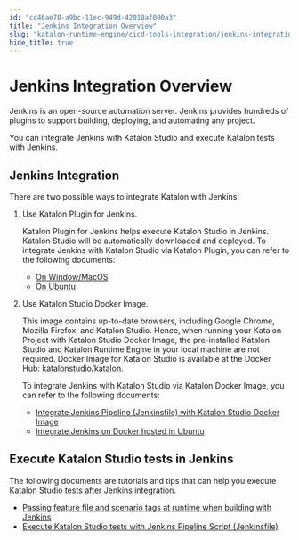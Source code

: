 ```yaml
---
id: "cd46ae70-a9bc-11ec-949d-42010af000a3"
title: "Jenkins Integration Overview"
slug: "katalon-runtime-engine/cicd-tools-integration/jenkins-integration/jenkins-integration-overview"
hide_title: true
---
```

    

# <a id="id" class="anchor_top_offset"/><a id="ariaid-title1" class="anchor_top_offset"/>Jenkins Integration Overview

    
      
<p xmlns="http://www.w3.org/1999/xhtml" className="p">Jenkins is an open-source automation server. Jenkins provides   hundreds of plugins to support building, deploying, and automating   any project.</p> 
      
<p xmlns="http://www.w3.org/1999/xhtml" className="p">You can integrate Jenkins with Katalon Studio and execute   Katalon tests with Jenkins.</p> 
    
  
    

## <a id="id_1" class="anchor_top_offset"/>Jenkins Integration

    
      
<p xmlns="http://www.w3.org/1999/xhtml" className="p">There are two possible ways to integrate Katalon with   Jenkins:</p> 
      
<ol xmlns="http://www.w3.org/1999/xhtml" className="ol">   <li className="li">     <p className="p">Use Katalon Plugin for Jenkins.</p>     <p className="p">Katalon Plugin for Jenkins helps execute Katalon Studio in       Jenkins. Katalon Studio will be automatically downloaded and       deployed. To integrate Jenkins with Katalon Studio via Katalon       Plugin, you can refer to the following documents:</p>     <ul className="ul">       <li className="li">         <a className="xref j-external-link" href="https://docs.katalon.com/katalon-studio/docs/katalon-plugin-jenkins-window-macOS.html" target="_blank">On           Window/MacOS</a>       </li>       <li className="li">         <a className="xref j-external-link" href="https://docs.katalon.com/katalon-studio/docs/jenkins-plugin-ubuntu.html" target="_blank">On           Ubuntu</a>       </li>     </ul>   </li>   <li className="li">     <p className="p">Use Katalon Studio Docker Image.</p>     <p className="p">This image contains up-to-date browsers, including Google       Chrome, Mozilla Firefox, and Katalon Studio. Hence, when running       your Katalon Project with Katalon Studio Docker Image, the       pre-installed Katalon Studio and Katalon Runtime Engine in your       local machine are not required. Docker Image for Katalon Studio is       available at the Docker Hub: <a className="xref j-external-link" href="https://hub.docker.com/r/katalonstudio/katalon/" target="_blank">katalonstudio/katalon</a>.</p>     <p className="p">To integrate Jenkins with Katalon Studio via Katalon Docker       Image, you can refer to the following documents:</p>     <ul className="ul">       <li className="li">         <a className="xref j-external-link" href="https://docs.katalon.com/katalon-studio/docs/jenkins-pipeline-docker.html" target="_blank">Integrate           Jenkins Pipeline (Jenkinsfile) with Katalon Studio Docker           Image</a>       </li>       <li className="li">         <a className="xref j-external-link" href="https://docs.katalon.com/katalon-studio/docs/jenkins-docker-ubuntu.html#integrate-with-docker-on-jenkins" target="_blank">Integrate           Jenkins on Docker hosted in Ubuntu</a>       </li>     </ul>   </li> </ol> 
    
  
    

## <a id="id_2" class="anchor_top_offset"/>Execute Katalon Studio tests in Jenkins

    
      
<p xmlns="http://www.w3.org/1999/xhtml" className="p">The following documents are tutorials and tips that can help you   execute Katalon Studio tests after Jenkins integration.</p> 
      
<ul xmlns="http://www.w3.org/1999/xhtml" className="ul">   <li className="li">     <a className="xref j-external-link" href="https://docs.katalon.com/katalon-studio/how-to-guides/jenkins-tags-runtime.html#create-global-variables" target="_blank">Passing       feature file and scenario tags at runtime when building with       Jenkins</a>   </li>   <li className="li">     <a className="xref j-external-link" href="https://docs.katalon.com/katalon-studio/docs/execute-katalon-tests-with-jenkins-pipeline-script.html" target="_blank">Execute       Katalon Studio tests with Jenkins Pipeline Script       (Jenkinsfile)</a>   </li> </ul> 
    
  
